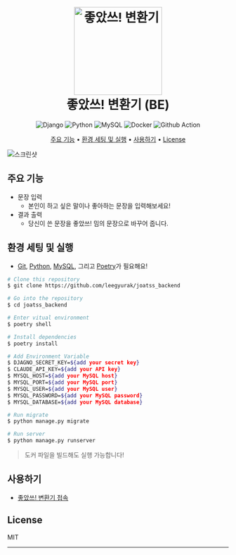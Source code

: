  
<h1 align="center">
  <br>
  <a href="https://joatss.devgyurak.com/"><img src="https://joatss.devgyurak.com/static/media/%EC%A2%8B%EC%95%98%EC%93%B0-%EB%B0%88.2cc9bf1cf644a30b163f.png" alt="좋았쓰! 변환기" width="200"></a>
  <br>
  좋았쓰! 변환기 (BE)
  <br>
</h1>

<p align="center">
  <img src="https://img.shields.io/badge/django-%23092E20.svg?style=for-the-badge&logo=django&logoColor=white" alt="Django">
  <img src="https://img.shields.io/badge/python-3670A0?style=for-the-badge&logo=python" alt="Python">
  <img src="https://img.shields.io/badge/mysql-4479A1.svg?style=for-the-badge&logo=mysql" alt="MySQL">
  <img src="https://img.shields.io/badge/docker-%230db7ed.svg?style=for-the-badge&logo=docker" alt="Docker">
  <img src="https://img.shields.io/badge/github%20actions-%232671E5.svg?style=for-the-badge&logo=githubactions" alt="Github Action">
</p>

<p align="center">
  <a href="#주요 기능">주요 기능</a> •
  <a href="#환경 세팅 및 실행">환경 세팅 및 실행</a> •
  <a href="#사용하기">사용하기</a> •
  <a href="#License">License</a>
</p>

![스크린샷](https://github.com/user-attachments/assets/05933c2a-77d5-4d75-81ef-b64484577a88)

## 주요 기능

* 문장 입력
  - 본인이 하고 싶은 말이나 좋아하는 문장을 입력해보세요!
* 결과 출력
  - 당신이 쓴 문장을 좋았쓰! 밈의 문장으로 바꾸어 줍니다.

## 환경 세팅 및 실행

- [Git](https://git-scm.com), [Python](https://www.python.org/downloads/), [MySQL](https://www.mysql.com/), 그리고 [Poetry](https://python-poetry.org/)가 필요해요!

```bash
# Clone this repository
$ git clone https://github.com/leegyurak/joatss_backend

# Go into the repository
$ cd joatss_backend

# Enter vitual environment
$ poetry shell

# Install dependencies
$ poetry install

# Add Environment Variable
$ DJAGNO_SECRET_KEY=${add your secret key}
$ CLAUDE_API_KEY=${add your API key}
$ MYSQL_HOST=${add your MySQL host}
$ MYSQL_PORT=${add your MySQL port}
$ MYSQL_USER=${add your MySQL user}
$ MYSQL_PASSWORD=${add your MySQL password}
$ MYSQL_DATABASE=${add your MySQL database}

# Run migrate
$ python manage.py migrate

# Run server
$ python manage.py runserver
```

> 도커 파일을 빌드해도 실행 가능합니다!

## 사용하기

- [좋았쓰! 변환기 접속](https://joatss.devgyurak.com) 

## License

MIT

---

[issues-badge]: https://img.shields.io/github/issues/mkosir/react-parallax-tilt
[issues-url]: https://github.com/leegyurak/joatss_backend/issues
